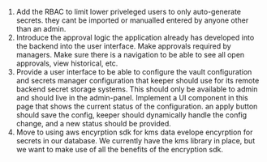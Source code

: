 1. Add the RBAC to limit lower priveleged users to only auto-generate secrets. they cant be imported or manualled entered by anyone other than an admin.
2. Introduce the approval logic the application already has developed into the backend into the user interface. Make approvals required by managers. Make sure there is a navigation to be able to see all open approvals, view historical, etc.
3. Provide a user interface to be able to configure the vault configuration and secrets manager configuration that keeper should use for its remote backend secret storage systems. This should only be available to admin and should live in the admin-panel. Implement a UI component in this page that shows the current status of the configuration. an apply button should save the config, keeper should dynamically handle the config change, and a new status should be provided. 
4. Move to using aws encyrption sdk for kms data evelope encyrption for secrets in our database. We currently have the kms library in place, but we want to make use of all the benefits of the encryption sdk.